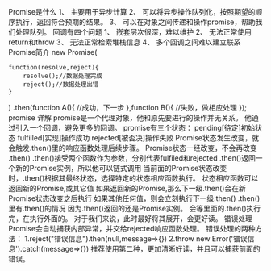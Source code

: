 Promise是什么
1、	主要用于异步计算
2、	可以将异步操作队列化，按照期望的顺序执行，返回符合预期的结果。
3、	可以在对象之间传递和操作promise，帮助我们处理队列。
回调有四个问题
1、	嵌套层次很深，难以维护
2、	无法正常使用return和throw
3、	无法正常检索堆栈信息
4、	多个回调之间难以建立联系
Promise简介
new Promise(
<!-- 执行器excutor -->
	function(resolve,reject){
		resolve();//数据处理完成
		reject();//数据处理出错
	}
)
.then(function A(){
	//成功，下一步
},function B(){
	//失败，做相应处理
});
promise 详解
promise是一个代理对象，他和原先要进行的操作并无关系。
他通过引入一个回调，避免更多的回调。
promise有三个状态：
pending[待定]初始状态
fulfilled[实现]操作成功
rejected[被否决]操作失败
Promise状态发生改变，就会触发.then()里的响应函数处理后续步骤。
Promise状态一经改变，不会再改变
.then()
.then()接受两个函数作为参数，分别代表fulfiled和rejected
.then()返回一个新的Promise实例，所以他可以链式调用
当前面的Promise状态改变时，.then()根据其最终状态，选择特定的状态相应函数执行。
状态相应函数可以返回新的Promise,或其它值
如果返回新的Promise,那么下一级.then()会在新Promise状态改变之后执行
如果其他任何值，则会立刻执行下一级.then()
.then()里有.then()的情况
因为.then()返回的还是Promise实例。
会等里面的.then()执行完，在执行外面的。
对于我们来说，此时最好将其展开，会更好读。
错误处理
Promise会自动捕获内部异常，并交给rejected响应函数处理。
错误处理的两种方法：
1.reject("错误信息").then(null,message=>{})
2.throw new Error('错误信息').catch(message=>{})
推荐使用第二种，更加清晰好读，并且可以捕获前面的错误。